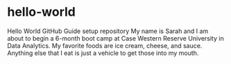 # hello-world
Hello World GitHub Guide setup repository
My name is Sarah and I am about to begin a 6-month boot camp at Case Western Reserve University in Data Analytics. My favorite foods are ice cream, cheese, and sauce. Anything else that I eat is just a vehicle to get those into my mouth.
